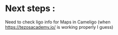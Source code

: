 # Next steps :

Need to check ligo info for Maps in Cameligo (when https://tezosacademy.io/ is working properly I guess)